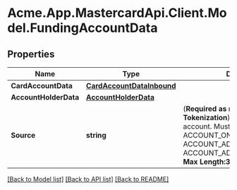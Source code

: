 
# Acme.App.MastercardApi.Client.Model.FundingAccountData

## Properties

Name | Type | Description | Notes
------------ | ------------- | ------------- | -------------
**CardAccountData** | [**CardAccountDataInbound**](CardAccountDataInbound.md) |  | [optional] 
**AccountHolderData** | [**AccountHolderData**](AccountHolderData.md) |  | [optional] 
**Source** | **string** | (__Required as minimum for Tokenization__)  The source of the account. Must be one of   * ACCOUNT_ON_FILE   * ACCOUNT_ADDED_MANUALLY   * ACCOUNT_ADDED_VIA_APPLICATION  __Max Length:32__  | [optional] 

[[Back to Model list]](../README.md#documentation-for-models)
[[Back to API list]](../README.md#documentation-for-api-endpoints)
[[Back to README]](../README.md)

